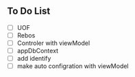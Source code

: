## To Do List
 - [ ] UOF
 - [ ] Rebos
 - [ ] Controler with viewModel
 - [ ] appDbContext
 - [ ] add identify
 - [ ] make auto configration with viewModel
